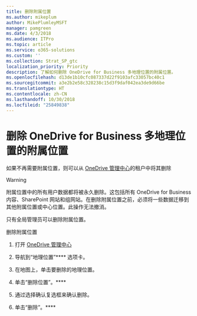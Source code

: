 ```yaml
---
title: 删除附属位置
ms.author: mikeplum
author: MikePlumleyMSFT
manager: pamgreen
ms.date: 4/3/2018
ms.audience: ITPro
ms.topic: article
ms.service: o365-solutions
ms.custom: ''
ms.collection: Strat_SP_gtc
localization_priority: Priority
description: 了解如何删除 OneDrive for Business 多地理位置的附属位置。
ms.openlocfilehash: d13de1b10cfc087337d22f9103afc33057bc40c1
ms.sourcegitcommit: a3e2b2e58c328238c15d3f9daf042ea3de9d66be
ms.translationtype: HT
ms.contentlocale: zh-CN
ms.lasthandoff: 10/30/2018
ms.locfileid: "25849838"
---
```

# <a name="delete-a-satellite-location-in-onedrive-for-business-multi-geo"></a>删除 OneDrive for Business 多地理位置的附属位置

如果不再需要附属位置，则可以从 [OneDrive 管理中心](https://admin.onedrive.com)的租户中将其删除

> [!WARNING]
> 附属位置中的所有用户数据都将被永久删除。这包括所有 OneDrive for Business 内容、SharePoint 网站和组网站。在删除附属位置之前，必须将一些数据迁移到其他附属位置或中心位置。此操作无法撤消。

只有全局管理员可以删除附属位置。

删除附属位置

1. 打开 [OneDrive 管理中心](https://admin.onedrive.com)

2. 导航到“地理位置”**** 选项卡。

3. 在地图上，单击要删除的地理位置。

4. 单击“删除位置”。****

5. 通过选择确认复选框来确认删除。

6. 单击“删除”。****



